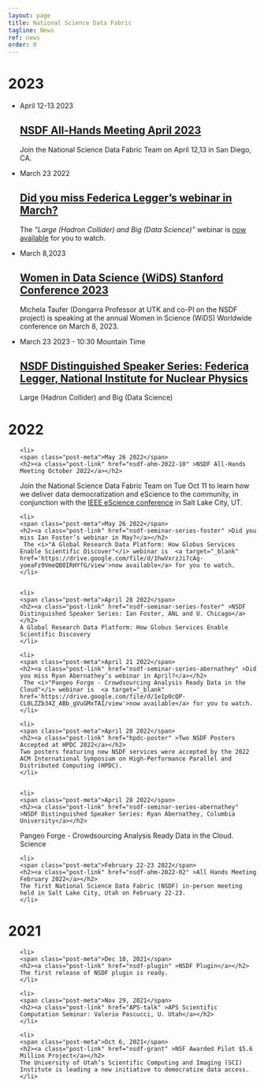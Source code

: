 ```yaml
---
layout: page
title: National Science Data Fabric
tagline: News
ref: news
order: 0
---
```


# 2023

<ul class="post-list">
<li>
<span class="post-meta">April  12-13 2023</span> 
<h2><a class="post-link" href="nsdf-ahm-2023-04" >NSDF All-Hands Meeting April 2023</a></h2>
Join the National Science Data Fabric Team on April 12,13 in San Diego, CA.
</li>	
</ul>

<ul class="post-list">
<li>
<span class="post-meta">March 23 2022</span> 
<h2><a class="post-link" href="nsdf-seminar-series-legger" >Did you miss Federica Legger’s webinar in March?</a></h2>
	The <i>"Large (Hadron Collider) and Big (Data Science)"</i> webinar is  <a target="_blank" href='https://drive.google.com/file/d/1ZcdikHGTy_0tRldI3xZaHEmczFntoUQg/view?usp=sharing'>now available</a> for you to watch.
</li>
</ul>

<ul class="post-list">
<li>
<span class="post-meta">March 8,2023</span>
<h2><a class="post-link" href="nsdf-wids" >Women in Data Science (WiDS) Stanford Conference 2023</a></h2>
Michela Taufer (Dongarra Professor at UTK and co-PI on the NSDF project) is speaking at the annual Women in Science (WiDS) Worldwide conference on March 8, 2023.
</li>
</ul>




<ul class="post-list">
<li>
<span class="post-meta">March 23 2023 - 10:30 Mountain Time</span>
<h2><a class="post-link" href="nsdf-seminar-series-legger" >NSDF Distinguished Speaker Series: Federica Legger, National Institute for Nuclear Physics</a></h2>
Large (Hadron Collider) and Big (Data Science)
</li>
</ul>

# 2022

<ul class="post-list">

	<li>
	<span class="post-meta">May 26 2022</span> 
	<h2><a class="post-link" href="nsdf-ahm-2022-10" >NSDF All-Hands Meeting October 2022</a></h2>
   Join the National Science Data Fabric Team on Tue Oct 11 to learn how we deliver data democratization and eScience to the community, 
   in conjunction with the <a href="https://www.escience-conference.org/2022/">IEEE eScience conference</a> in Salt Lake City, UT.
	</li>


	<li>
	<span class="post-meta">May 26 2022</span> 
	<h2><a class="post-link" href="nsdf-seminar-series-foster" >Did you miss Ian Foster’s webinar in May?</a></h2>
	 The <i>"A Global Research Data Platform: How Globus Services Enable Scientific Discover"</i> webinar is  <a target="_blank" href='https://drive.google.com/file/d/1hwVxrzJi7cAg-yoeaFz9VmeQB0IRHYfG/view'>now available</a> for you to watch.
	</li>

		
	<li>
	<span class="post-meta">April 28 2022</span> 
	<h2><a class="post-link" href="nsdf-seminar-series-foster" >NSDF Distinguished Speaker Series: Ian Foster, ANL and U. Chicago</a></h2>
	A Global Research Data Platform: How Globus Services Enable Scientific Discovery
	</li>

	<li>
	<span class="post-meta">April 21 2022</span> 
	<h2><a class="post-link" href="nsdf-seminar-series-abernathey" >Did you miss Ryan Abernathey’s webinar in April?</a></h2>
	 The <i>"Pangeo Forge - Crowdsourcing Analysis Ready Data in the Cloud"</i> webinar is  <a target="_blank" href='https://drive.google.com/file/d/1eIp0cQP-CL0LZZb34Z_ABb_gVuGMxTAI/view'>now available</a> for you to watch.
	</li>

	<li>
	<span class="post-meta">April 20 2022</span> 
	<h2><a class="post-link" href="hpdc-poster" >Two NSDF Posters Accepted at HPDC 2022</a></h2>
	Two posters featuring new NSDF services were accepted by the 2022 ACM International Symposium on High-Performance Parallel and Distributed Computing (HPDC). 
	</li>


	<li>
	<span class="post-meta">April 28 2022</span>
	<h2><a class="post-link" href="nsdf-seminar-series-abernathey" >NSDF Distinguished Speaker Series: Ryan Abernathey, Columbia University</a></h2>
   Pangeo Forge - Crowdsourcing Analysis Ready Data in the Cloud.  Science
	</li>
		
	<li>
	<span class="post-meta">February 22-23 2022</span>
	<h2><a class="post-link" href="nsdf-ahm-2022-02" >All Hands Meeting February 2022</a></h2>
	The first National Science Data Fabric (NSDF) in-person meeting held in Salt Lake City, Utah on February 22-23.
	</li>


</ul>


# 2021

<ul class="post-list">
		
	<li>
	<span class="post-meta">Dec 10, 2021</span>
	<h2><a class="post-link" href="nsdf-plugin" >NSDF Plugin</a></h2>
	The first release of NSDF plugin is ready. 
	</li>
		
	<li>
	<span class="post-meta">Nov 29, 2021</span>
	<h2><a class="post-link" href="APS-talk" >APS Scientific Computation Seminar: Valerio Pascucci, U. Utah</a></h2>
	</li>
	
	<li>
	<span class="post-meta">Oct 6, 2021</span>
	<h2><a class="post-link" href="nsdf-grant" >NSF Awarded Pilot $5.6 Million Project</a></h2>
	The University of Utah’s Scientific Computing and Imaging (SCI) Institute is leading a new initiative to democratize data access.
	</li>


</ul>

